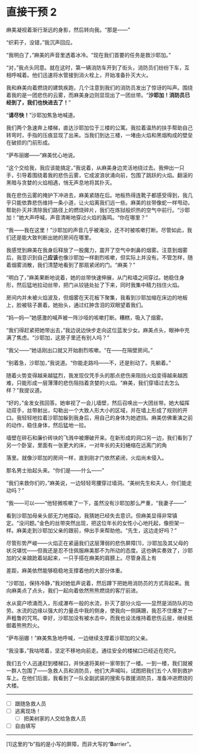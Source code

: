 # 直接干预 2

麻美凝视着渐行渐远的身影，然后转向我。“那是——”

“织莉子，没错，”我沉声回应。

“我明白了，”麻美的声音里透着冰冷。“现在我们首要的任务是救沙耶加。”

“对，”我点头同意。就在这时，第一辆消防车开到了街头，消防员们纷纷下车，互相呼喊着。他们迅速将水管接到消火栓上，开始准备扑灭大火。

我和麻美向着燃烧的建筑疾跑，几个注意到我们的消防员发出了惊讶的叫声。围绕着我的是一团悲伤的云雾，而麻美身边则显现出了一团丝带。“**沙耶加！消防员已经到了，我们也快进去了！**”

“**请尽快！**”沙耶加焦急地喊道。

我们两个急速奔上楼梯，直达沙耶加位于三楼的公寓。我拉着温热的扶手帮助自己转弯时，手指的压痕显现了出来。当我们到达三楼，一堵由火焰和黑烟构成的壁垒在破损的门前形成。

“萨布丽娜——”麻美忧心地说。

“这个交给我，我应该能搞定，”我说着，从麻美身边灵活地绕过去。我伸出一只手，引导着围绕着我的悲伤云雾，它成波浪状涌向前，包围了跳跃的火焰。翻滚的黑暗与贪婪的火焰相遇，悄无声息地将其扑灭。

我在悲伤云雾的掩护下冲进去，麻美紧随在后。地板热得连靴子都感受得到，我几乎只能依靠悲伤维持一条小道，让火焰离我们远一些。麻美的丝带像蛇一样甩动，帮助扑灭并清除我们路径上的燃烧碎片，我们在炼狱般炽热的空气中前行。“沙耶加！”她大声呼喊，声音清晰地穿过火焰的轰鸣。“你在哪里？”

“我——我在这里！”沙耶加的声音几乎被淹没，还不时被咳嗽打断。尽管如此，我们还是能大致判断出她的房间在哪里。

我感觉到麻美在我身后释放了一股魔力，震开了空气中刺鼻的烟雾。注意到烟雾后，我意识到自己**应该**也像沙耶加一样剧烈咳嗽，但实际上并没有。不管怎样，随着烟雾消散，我们清楚地看到了那扇紧闭的门。“麻美？”

“明白了，”麻美果断地说着，她的丝带快速伸展，从门和墙之间穿过。她稳住身形，然后猛地拉动丝带，把门从铰链处扯了下来，同时我集中精力挡住火焰。

房间内并未被火焰波及，但烟雾在天花板下聚集，我看到沙耶加缩在床边的地板上，脸被毯子裹着。她抬头，通过红肿含泪的双眼望着我们。

“妈—妈—”她感激的喊声被一阵沙哑的咳嗽打断。糟糕，吸入了烟雾。

“我们得赶紧把她带出去，”我边说边快步走向这位蓝发少女。麻美点头，眼神中充满了焦虑。“沙耶加，这房子里还有别人吗？”

“我父——”她话刚出口就又开始剧烈咳嗽。“在——在隔壁房间。”

“别着急，沙耶加，”我说道。“你能走路吗——不，还是别动了。先躺着。”

随着火势变得越来越猛烈，我发现仅凭手头的那点悲伤来阻挡火焰变得越来越困难，只能形成一层薄薄的悲伤阻挡着贪婪的火焰。“麻美，我们穿墙过去怎么样？”我提议道。

“好的，”金发女孩回答。她审视了一会儿墙壁，然后召唤出一大团丝带。她大幅挥动双手，丝带射出，勾勒出一个大致人形大小的区域，并在墙上形成了规则的开口。我轻轻地拉着沙耶加躲到我身后，用自己的身体为她遮挡。麻美仿佛重演之前的动作，稳住身体，然后猛地一拉。

墙壁在碎石和廉价砖块的飞溅中被爆破开来。在新形成的洞口另一边，我们看到了另一个卧室，里面有一张更大的床，一对年长的夫妇蜷缩在远离门的角

落里。就像沙耶加的房间一样，直到刚才门依然紧闭，火焰尚未侵入。

那名男士抬起头来。“你们是——什么——”

“我们来救你们的，”麻美说，一边轻轻弯腰穿过墙洞。“美树先生和夫人，你们能走动吗？”

“我——可以——”他轻微咳嗽了一下，虽然没有沙耶加那么严重，“我妻子——”

看到沙耶加母亲头部无力地摆动，我猜她已经失去意识。但麻美显得非常镇定。“没问题。”金色的丝带突然出现，把这位年长的女性小心地托起，像担架一样。麻美走到沙耶加父亲的跟前，伸出手来帮助他。“先生，这边走好吗？”

尽管形势严峻——火焰正在紧逼我们这层薄弱的悲伤屏障[1]​，沙耶加及其父母的状况堪忧——但我还是忍不住佩服麻美那不为所动的态度。这也确实奏效了，沙耶加的父亲踉跄着站起来，一只手搭在麻美的肩膀上。尽管身高上有

差距，麻美依然能够稳稳地支撑着他的大部分体重。

“沙耶加，保持冷静，”我对她低声说着，然后蹲下把她用消防员的方式背起来。我向麻美点了点头，我们一起向着依然熊熊燃烧的客厅前进。

水从窗户喷涌而入，形成瀑布一般的水流，扑灭了部分火焰——显然是消防队的功劳。水流的边缘以强大的力量击中我的侧身，使我向一侧蹒跚，我忍不住爆发了一声粗鲁的咒骂。幸好，沙耶加没有被水击中，而我也设法维持着悲伤云层，继续抵御着熊熊烈火。

“萨布丽娜！”麻美焦急地呼喊，一边继续支撑着沙耶加的父亲。

“我没事，”我咕哝着，坚定不移地向前走。通往安全的楼梯口已经近在咫尺。

我们五个人迅速赶到楼梯口，并快速将美树一家带到了一楼。一到一楼，我们就被一群人包围了——急救人员和消防员，他们大声喊叫，试图把我们五个人带到救护车上。在他们后面，我看到了一队全副武装的搜索与救援消防员，准备冲进燃烧的大楼。

---

- [ ] 跟随急救人员
- [ ] 逃离现场！
  - [ ] 把美树家的人交给急救人员
- [ ] 自由填写

---

[1]​ 这里的“b”指的是小写的屏障，而非大写的“**B**arrier”。

